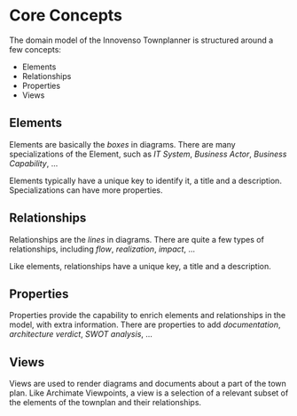 # Core Concepts

The domain model of the Innovenso Townplanner is structured around a few concepts:

* Elements
* Relationships
* Properties
* Views


## Elements

Elements are basically the *boxes* in diagrams. There are many specializations of the Element, such as *IT System*, *Business Actor*, *Business Capability*, ...

Elements typically have a unique key to identify it, a title and a description. Specializations can have more properties.

## Relationships

Relationships are the *lines* in diagrams. There are quite a few types of relationships, including *flow*, *realization*, *impact*, ...

Like elements, relationships have a unique key, a title and a description.

## Properties

Properties provide the capability to enrich elements and relationships in the model, with extra information. There are properties to add
*documentation*, *architecture verdict*, *SWOT analysis*, ...

## Views

Views are used to render diagrams and documents about a part of the town plan. Like Archimate Viewpoints, a view is a selection of a relevant subset of the elements of the townplan and their relationships.